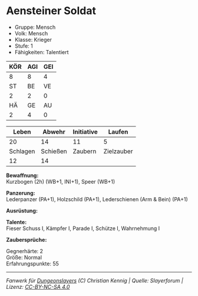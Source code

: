 # Aensteiner Soldat  
- Gruppe: Mensch  
- Volk: Mensch  
- Klasse: Krieger  
- Stufe: 1  
- Fähigkeiten: Talentiert  


| KÖR | AGI | GEI |  
| --- | --- | --- |  
| 8   | 8   | 4   |
| ST  | BE  | VE  |  
| 2   | 2   | 0   |
| HÄ  | GE  | AU  |  
| 2   | 4   | 0   |


| Leben    | Abwehr   | Initiative | Laufen     |
| -------- | -------- | ---------- | ---------- |
| 20       | 14       | 11         | 5          |
| Schlagen | Schießen | Zaubern    | Zielzauber |
| 12       | 14       |            |            |

**Bewaffnung:**  
Kurzbogen (2h) (WB+1, INI+1), Speer (WB+1)

**Panzerung:**  
Lederpanzer (PA+1), Holzschild (PA+1), Lederschienen (Arm & Bein) (PA+1)

**Ausrüstung:**  


**Talente:**  
Fieser Schuss I, Kämpfer I, Parade I, Schütze I, Wahrnehmung I

**Zaubersprüche:**  


Gegnerhärte: 2  
Größe: Normal  
Erfahrungspunkte: 55  



___
*Fanwerk für [Dungeonslayers](https://www.dungeonslayers.net/) (C) Christian Kennig | Quelle: Slayerforum | Lizenz: [CC-BY-NC-SA 4.0](https://creativecommons.org/licenses/by-nc-sa/4.0/deed.de)*